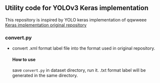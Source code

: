 ## Utility code for YOLOv3 Keras implementation  
This repository is inspired by YOLO keras implementation of qqwweee
[Keras implementation original repository](https://github.com/qqwweee/keras-yolo3)  

### convert.py  
- convert .xml format label file into the format used in original repository.
  #### How to use
  save `convert.py` in dataset directory, run it.
  .txt format label will be generated in the same directory.
